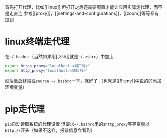 首先打开代理，比如[[linux]]
但打开之后还需要配置才能让应用实际走代理，而不是走直连
参考[[proxy]]，[[settings-and-configurations]]，[[zoom]]等等都有提到
# linux终端走代理
在`~/.bashrc`（当然如果用[[zsh]]就是`~/.zshrc`）中加上
```sh
export https_proxy="localhost:<端口号>"
export http_proxy="localhost:<端口号>"
```
然后重启终端或`source ~/.bashrc`一下，就好了
（也就是[[6-env]]中说的的添加环境变量）
# pip走代理
`pip`自动读取系统的代理设置
但要求`~/.bashrc`里的`$http_proxy`等等变量以`http://`开头（如果不这样，报错信息会看到）